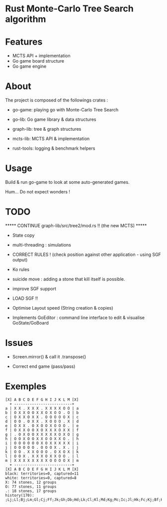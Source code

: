 # Rust Monte-Carlo Tree Search algorithm

# Features

- MCTS API + implementation
- Go game board structure
- Go game engine

# About

The project is composed of the followings crates :

- go-game: playing go with Monte-Carlo Tree Search
- go-lib: Go game library & data structures

- graph-lib: tree & graph structures
- mcts-lib: MCTS API & implementation

- rust-tools: logging & benchmark helpers

# Usage

Build & run go-game to look at some auto-generated games.

Hum... Do not expect wonders !

# TODO

***** CONTINUE graph-lib/src/tree2/mod.rs !! (the new MCTS) *****

- State copy
- multi-threading : simulations

- CORRECT RULES ! (check position against other application - using SGF output)
- Ko rules
- suicide move : adding a stone that kill itself is possible.

- improve SGF support
- LOAD SGF !!

- Optimise Layout speed (String creation & copies)
- Implements GoEditor : command line interface to edit & visualise GoState/GoBoard

# Issues

- Screen.mirror() & call it .transpose()

- Correct end game (pass/pass)

# Exemples

```
[X] A B C D E F G H I J K L M [X]
  + --------------------------+  
a | X X . X X X . X X X X O O | a
b | O X X O O X X O X O O . O | b
c | O X X O X X . O O O O O X | c
d | O O . O X X . X O O O . X | d
e | O X X . O X O O X O O O . | e
f | O X X O O X O X X X O X X | f
g | . O X O O X X X X X O X O | g
h | O O X O O X X O O X X O . | h
i | O O O O O O X O X X X X X | i
j | O O O O O . O O O X . X . | j
k | O O . X X O O O . O X O X | k
l | O O X . X X X O X X O O . | l
m | X X X X X X X X O O O O X | m
  + --------------------------+  
[X] A B C D E F G H I J K L M [X]
black: territories=0, captured=11
white: territories=0, captured=8
X: 74 stones, 12 groups
O: 77 stones, 11 groups
.: 18 stones, 17 groups
history(170):
;Lj;Ll;Bj;Lm;Gl;Cj;Ff;Jk;Gh;Db;Hd;Lk;Cl;Kl;Md;Kg;Mc;Ic;Jl;Hk;Fc;Kj;Bf;Hc;Fm;Lc;Cc;Ai;Jj;Dh;Ea;Ef;Ke;Ee;Fl;Ak;Ja;Kb;Fh;Gk;Ec;Eh;If;Al;Lf;Je;Kh;Ca;Cm;Hl;Mm;Bg;Ib;Hh;Fd;Lh;Ka;Bh;Fj;Id;Ki;Le;Il;Bk;El;Fi;Gb;Kf;Cg;Af;Dm;Ei;Ce;Ej;Jf;Fk;Fb;Jc;Jg;Di;Bm;Ac;Mf;Hi;Fe;Eb;Jd;Ge;Aj;Hb;Lb;Dc;Ii;Ad;Mk;Dd;Fa;Ga;Bi;Bd;Ji;La;Jh;Kd;Fg;Dg;Gi;Kc;Hg;Gm;Ch;Ab;Am;Bl;Cf;Km;Ag;Mb;Bc;Ae;Cb;Em;Em;He;Bb;Ah;Ke;Mg;Ed;Ci;Dk;Df;Gg;Aj;Ie;Im;Da;Jm;Li;Eg;Lg;Mj;Kk;Ij;Ba;Dj;Be;Gj;Hm;Ca;Ig;Jb;Hj;Ma;Aa;Bi;Hf;Ca;Ek;Gf;Gm;Bj;Mi;Ih;Ia;Ke;Ag;Jd;Ha;Hj

```